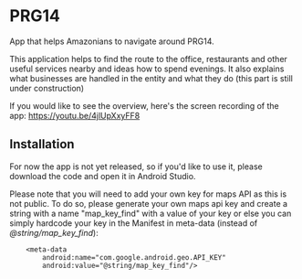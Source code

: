 # PRG14
App that helps Amazonians to navigate around PRG14.

This application helps to find the route to the office, restaurants and other useful services nearby and ideas how to spend evenings.
It also explains what businesses are handled in the entity and what they do (this part is still under construction)

If you would like to see the overview, here's the screen recording of the app:
https://youtu.be/4jlUpXxyFF8 

## Installation

For now the app is not yet released, so if you'd like to use it, please download the code and open it in Android Studio.

Please note that you will need to add your own key for maps API as this is not public.
To do so, please generate your own maps api key and create a string with a name "map_key_find" with a value of your key or else you can simply hardcode your key in the Manifest in meta-data (instead of _@string/map_key_find_):

 <!--<Maps Android Key-->
        <meta-data
            android:name="com.google.android.geo.API_KEY"
            android:value="@string/map_key_find"/>

<!--Maps-->
